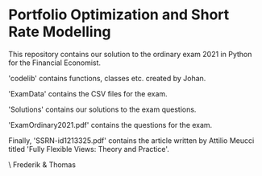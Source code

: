 # Portfolio Optimization and Short Rate Modelling

This repository contains our solution to the ordinary exam 2021 in Python for the Financial Economist.

'codelib' contains functions, classes etc. created by Johan.

'ExamData' contains the CSV files for the exam.

'Solutions' contains our solutions to the exam questions.

'ExamOrdinary2021.pdf' contains the questions for the exam.

Finally, 'SSRN-id1213325.pdf' contains the article written by Attilio Meucci titled 'Fully Flexible Views: Theory and Practice'. 

\\ Frederik & Thomas
